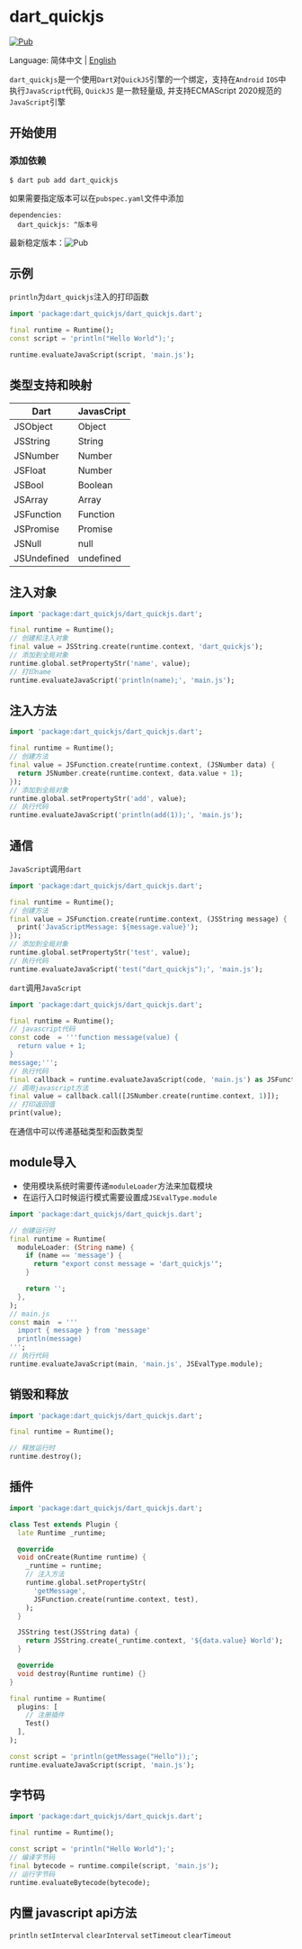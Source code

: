 # dart_quickjs

[![Pub](https://img.shields.io/pub/v/dart_quickjs.svg)](https://pub.flutter-io.cn/packages/dart_quickjs)

Language: 简体中文 | [English](README.md)

```dart_quickjs```是一个使用```Dart```对```QuickJS```引擎的一个绑定，支持在```Android``` ```IOS```中执行```JavaScript```代码, ```QuickJS``` 是一款轻量级, 并支持ECMAScript 2020规范的```JavaScript```引擎

## 开始使用

### 添加依赖
```console
$ dart pub add dart_quickjs
```
如果需要指定版本可以在```pubspec.yaml```文件中添加

```console
dependencies:
  dart_quickjs: ^版本号
```
最新稳定版本：![Pub](https://img.shields.io/pub/v/dart_quickjs.svg)

## 示例
```println```为```dart_quickjs```注入的打印函数
```dart
import 'package:dart_quickjs/dart_quickjs.dart';

final runtime = Runtime();
const script = 'println("Hello World");';

runtime.evaluateJavaScript(script, 'main.js');
```

## 类型支持和映射
| Dart | JavasCript |
| - | - |
| JSObject | Object |
| JSString | String |
| JSNumber | Number |
| JSFloat | Number |
| JSBool | Boolean |
| JSArray | Array |
| JSFunction | Function |
| JSPromise | Promise |
| JSNull | null |
| JSUndefined | undefined |

## 注入对象
```dart
import 'package:dart_quickjs/dart_quickjs.dart';

final runtime = Runtime();
// 创建和注入对象
final value = JSString.create(runtime.context, 'dart_quickjs');
// 添加到全局对象
runtime.global.setPropertyStr('name', value);
// 打印name
runtime.evaluateJavaScript('println(name);', 'main.js');
```

## 注入方法
```dart
import 'package:dart_quickjs/dart_quickjs.dart';

final runtime = Runtime();
// 创建方法
final value = JSFunction.create(runtime.context, (JSNumber data) {
  return JSNumber.create(runtime.context, data.value + 1);
});
// 添加到全局对象
runtime.global.setPropertyStr('add', value);
// 执行代码
runtime.evaluateJavaScript('println(add(1));', 'main.js');
```

## 通信
```JavaScript```调用```dart```
```dart
import 'package:dart_quickjs/dart_quickjs.dart';

final runtime = Runtime();
// 创建方法
final value = JSFunction.create(runtime.context, (JSString message) {
  print('JavaScriptMessage: ${message.value}');
});
// 添加到全局对象
runtime.global.setPropertyStr('test', value);
// 执行代码
runtime.evaluateJavaScript('test("dart_quickjs");', 'main.js');
```
```dart```调用```JavaScript```
```dart
import 'package:dart_quickjs/dart_quickjs.dart';

final runtime = Runtime();
// javascript代码
const code  = '''function message(value) {
  return value + 1;
}
message;''';
// 执行代码
final callback = runtime.evaluateJavaScript(code, 'main.js') as JSFunction;
// 调用javascript方法
final value = callback.call([JSNumber.create(runtime.context, 1)]);
// 打印返回值
print(value);
```
在通信中可以传递基础类型和函数类型
## module导入
- 使用模块系统时需要传递```moduleLoader```方法来加载模块
- 在运行入口时候运行模式需要设置成```JSEvalType.module```

```dart
import 'package:dart_quickjs/dart_quickjs.dart';

// 创建运行时
final runtime = Runtime(
  moduleLoader: (String name) {
    if (name == 'message') {
      return "export const message = 'dart_quickjs'";
    }

    return '';
  },
);
// main.js
const main  = '''
  import { message } from 'message'
  println(message)
''';
// 执行代码
runtime.evaluateJavaScript(main, 'main.js', JSEvalType.module);
```

## 销毁和释放
```dart
import 'package:dart_quickjs/dart_quickjs.dart';

final runtime = Runtime();

// 释放运行时
runtime.destroy();
```

## 插件
```dart
import 'package:dart_quickjs/dart_quickjs.dart';

class Test extends Plugin {
  late Runtime _runtime;

  @override
  void onCreate(Runtime runtime) {
    _runtime = runtime;
    // 注入方法
    runtime.global.setPropertyStr(
      'getMessage',
      JSFunction.create(runtime.context, test),
    );
  }

  JSString test(JSString data) {
    return JSString.create(_runtime.context, '${data.value} World');
  }

  @override
  void destroy(Runtime runtime) {}
}

final runtime = Runtime(
  plugins: [
    // 注册插件
    Test()
  ],
);

const script = 'println(getMessage("Hello"));';
runtime.evaluateJavaScript(script, 'main.js');
```

## 字节码

```dart
import 'package:dart_quickjs/dart_quickjs.dart';

final runtime = Runtime();

const script = 'println("Hello World");';
// 编译字节码
final bytecode = runtime.compile(script, 'main.js');
// 运行字节码
runtime.evaluateBytecode(bytecode);
```

## 内置 javascript api方法
```println``` ```setInterval``` ```clearInterval``` ```setTimeout``` ```clearTimeout```
